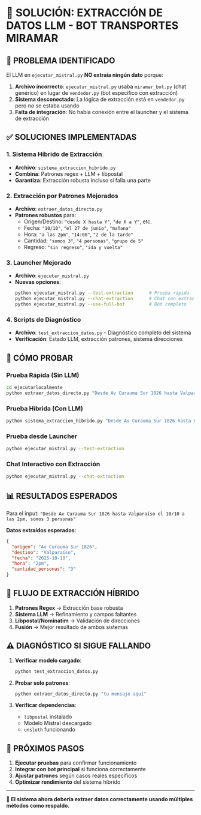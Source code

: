 # 🔧 SOLUCIÓN: EXTRACCIÓN DE DATOS LLM - BOT TRANSPORTES MIRAMAR

## 🚨 PROBLEMA IDENTIFICADO

El LLM en `ejecutar_mistral.py` **NO extraía ningún dato** porque:

1. **Archivo incorrecto**: `ejecutar_mistral.py` usaba `miramar_bot.py` (chat genérico) en lugar de `vendedor.py` (bot específico con extracción)
2. **Sistema desconectado**: La lógica de extracción está en `vendedor.py` pero no se estaba usando
3. **Falta de integración**: No había conexión entre el launcher y el sistema de extracción

## ✅ SOLUCIONES IMPLEMENTADAS

### 1. **Sistema Híbrido de Extracción**
- **Archivo**: `sistema_extraccion_hibrido.py`
- **Combina**: Patrones regex + LLM + libpostal
- **Garantiza**: Extracción robusta incluso si falla una parte

### 2. **Extracción por Patrones Mejorados**
- **Archivo**: `extraer_datos_directo.py` 
- **Patrones robustos** para:
  - Origen/Destino: `"desde X hasta Y"`, `"de X a Y"`, etc.
  - Fecha: `"10/10"`, `"el 27 de junio"`, `"mañana"`
  - Hora: `"a las 2pm"`, `"14:00"`, `"2 de la tarde"`
  - Cantidad: `"somos 3"`, `"4 personas"`, `"grupo de 5"`
  - Regreso: `"sin regreso"`, `"ida y vuelta"`

### 3. **Launcher Mejorado**
- **Archivo**: `ejecutar_mistral.py` 
- **Nuevas opciones**:
  ```bash
  python ejecutar_mistral.py --test-extraction      # Prueba rápida
  python ejecutar_mistral.py --chat-extraction      # Chat con extracción
  python ejecutar_mistral.py --use-full-bot         # Bot completo
  ```

### 4. **Scripts de Diagnóstico**
- **Archivo**: `test_extraccion_datos.py` - Diagnóstico completo del sistema
- **Verificación**: Estado LLM, extracción patrones, sistema direcciones

## 🧪 CÓMO PROBAR

### Prueba Rápida (Sin LLM)
```bash
cd ejecutarlocalmente
python extraer_datos_directo.py "Desde Av Curauma Sur 1826 hasta Valparaíso el 10/10 a las 2pm, somos 3 personas"
```

### Prueba Híbrida (Con LLM)
```bash
python sistema_extraccion_hibrido.py "Desde Av Curauma Sur 1826 hasta Valparaíso el 10/10 a las 2pm, somos 3 personas"
```

### Prueba desde Launcher
```bash
python ejecutar_mistral.py --test-extraction
```

### Chat Interactivo con Extracción
```bash
python ejecutar_mistral.py --chat-extraction
```

## 📊 RESULTADOS ESPERADOS

Para el input: `"Desde Av Curauma Sur 1826 hasta Valparaíso el 10/10 a las 2pm, somos 3 personas"`

**Datos extraídos esperados**:
```json
{
  "origen": "Av Curauma Sur 1826",
  "destino": "Valparaíso",
  "fecha": "2025-10-10",
  "hora": "2pm",
  "cantidad_personas": "3"
}
```

## 🔄 FLUJO DE EXTRACCIÓN HÍBRIDO

1. **Patrones Regex** → Extracción base robusta
2. **Sistema LLM** → Refinamiento y campos faltantes  
3. **Libpostal/Nominatim** → Validación de direcciones
4. **Fusión** → Mejor resultado de ambos sistemas

## ⚠️ DIAGNÓSTICO SI SIGUE FALLANDO

1. **Verificar modelo cargado**:
   ```bash
   python test_extraccion_datos.py
   ```

2. **Probar solo patrones**:
   ```bash
   python extraer_datos_directo.py "tu mensaje aquí"
   ```

3. **Verificar dependencias**:
   - `libpostal` instalado
   - Modelo Mistral descargado
   - `unsloth` funcionando

## 🎯 PRÓXIMOS PASOS

1. **Ejecutar pruebas** para confirmar funcionamiento
2. **Integrar con bot principal** si funciona correctamente
3. **Ajustar patrones** según casos reales específicos
4. **Optimizar rendimiento** del sistema híbrido

---

**🔧 El sistema ahora debería extraer datos correctamente usando múltiples métodos como respaldo.**
